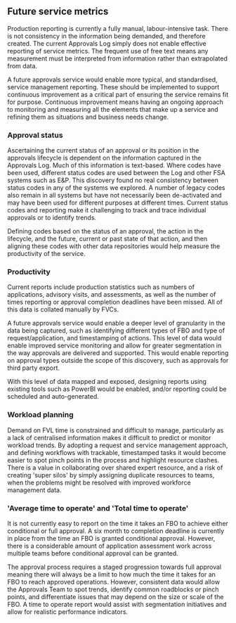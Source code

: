 ## Future service metrics
Production reporting is currently a fully manual, labour-intensive task. There is not consistency in the information being demanded, and therefore created. The current Approvals Log simply does not enable effective reporting of service metrics. The frequent use of free text means any measurement must be interpreted from information rather than extrapolated from data.

A future approvals service would enable more typical, and standardised, service management reporting. These should be implemented to support continuous improvement as a critical part of ensuring the service remains fit for purpose. Continuous improvement means having an ongoing approach to monitoring and measuring all the elements that make up a service and refining them as situations and business needs change.

### Approval status
Ascertaining the current status of an approval or its position in the approvals lifecycle is dependent on the information captured in the Approvals Log. Much of this information is text-based. Where codes have been used, different status codes are used between the Log and other FSA systems such as E&P. This discovery found no real consistency between status codes in any of the systems we explored. A number of legacy codes also remain in all systems but have not necessarily been de-activated and may have been used for different purposes at different times. Current status codes and reporting make it challenging to track and trace individual approvals or to identify trends.

Defining codes based on the status of an approval, the action in the lifecycle, and the future, current or past state of that action, and then aligning these codes with other data repositories would help measure the productivity of the service.

### Productivity
Current reports include production statistics such as numbers of applications, advisory visits, and assessments, as well as the number of times reporting or approval completion deadlines have been missed. All of this data is collated manually by FVCs.

A future approvals service would enable a deeper level of granularity in the data being captured, such as identifying different types of FBO and type of request/application, and timestamping of actions. This level of data would enable improved service monitoring and allow for greater segmentation in the way approvals are delivered and supported. This would enable reporting on approval types outside the scope of this discovery, such as approvals for third party export.

With this level of data mapped and exposed, designing reports using existing tools such as PowerBI would be enabled, and/or reporting could be scheduled and auto-generated.

### Workload planning
Demand on FVL time is constrained and difficult to manage, particularly as a lack of centralised information makes it difficult to predict or monitor workload trends. By adopting a request and service management approach, and defining workflows with trackable, timestamped tasks it would become easier to spot pinch points in the process and highlight resource clashes. There is a value in collaborating over shared expert resource, and a risk of creating 'super silos' by simply assigning duplicate resources to teams, when the problems might be resolved with improved workforce management data.


### 'Average time to operate' and 'Total time to operate'
It is not currently easy to report on the time it takes an FBO to achieve either conditional or full approval.
A six month to completion deadline is currently in place from the time an FBO is granted conditional approval. However, there is a considerable amount of application assessment work across multiple teams before conditional approval can be granted.

The approval process requires a staged progression towards full approval meaning there will always be a limit to how much the time it takes for an FBO to reach approved operations. However, consistent data would allow the Approvals Team to spot trends, identify common roadblocks or pinch points, and differentiate issues that may depend on the size or scale of the FBO. A time to operate report would assist with segmentation initiatives and allow for realistic performance indicators.
